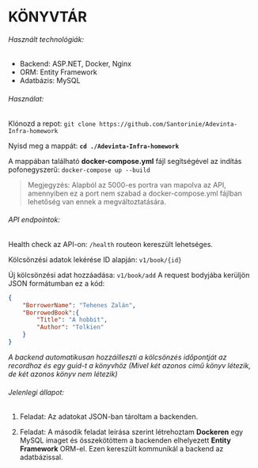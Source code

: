 # KÖNYVTÁR

###### Használt technológiák:
- Backend: ASP.NET, Docker, Nginx
- ORM: Entity Framework
- Adatbázis: MySQL

###### Használat:
Klónozd a repot: `git clone https://github.com/Santorinie/Adevinta-Infra-homework`

Nyisd meg a mappát: **`cd ./Adevinta-Infra-homework`**

A mappában található **docker-compose.yml** fájl segítségével az indítás pofonegyszerű: `docker-compose up --build`
> Megjegyzés: Alapból az 5000-es portra van mapolva az API, amennyiben ez a port nem szabad a docker-compose.yml fájlban lehetőség van ennek a megváltoztatására.

###### API endpointok:

Health check az API-on: `/health` routeon kereszült lehetséges.

Kölcsönzési adatok lekérése ID alapján: `v1/book/{id}`

Új kölcsönzési adat hozzáadása: `v1/book/add`
A request bodyjába kerüljön JSON formátumban ez a kód:
```json
{
    "BorrowerName": "Tehenes Zalán",
    "BorrowedBook":{
        "Title": "A hobbit",
        "Author": "Tolkien"
    }
}
```
*A backend automatikusan hozzáilleszti a kölcsönzés időpontját az recordhoz és egy guid-t a könyvhöz (Mivel két azonos című könyv létezik, de két azonos könyv nem létezik)*

###### Jelenlegi állapot:

1. Feladat: Az adatokat JSON-ban tároltam a backenden.

2. Feladat: A második feladat leírása szerint létrehoztam **Dockeren** egy MySQL imaget és összekötöttem a backenden elhelyezett **Entity Framework** ORM-el. Ezen kereszült kommunikál a backend az adatbázissal.
